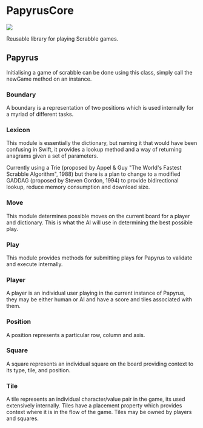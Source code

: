 # PapyrusCore
![](https://reposs.herokuapp.com/?path=ChrisAU/PapyrusCore)

Reusable library for playing Scrabble games.

## Papyrus
Initialising a game of scrabble can be done using this class, simply call the newGame method on an instance.

### Boundary 
A boundary is a representation of two positions which is used internally for a myriad of different tasks.

### Lexicon
This module is essentially the dictionary, but naming it that would have been confusing in Swift, it provides a lookup method and a way of returning anagrams given a set of parameters. 

Currently using a Trie (proposed by Appel & Guy "The World's Fastest Scrabble Algorithm", 1988) but there is a plan to change to a modified GADDAG (proposed by Steven Gordon, 1994) to provide bidirectional lookup, reduce memory consumption and download size.

### Move
This module determines possible moves on the current board for a player and dictionary. This is what the AI will use in determining the best possible play.

### Play
This module provides methods for submitting plays for Papyrus to validate and execute internally.

### Player
A player is an individual user playing in the current instance of Papyrus, they may be either human or AI and have a score and tiles associated with them.

### Position
A position represents a particular row, column and axis.

### Square
A square represents an individual square on the board providing context to its type, tile, and position.

### Tile
A tile represents an individual character/value pair in the game, its used extensively internally. Tiles have a placement property which provides context where it is in the flow of the game. Tiles may be owned by players and squares.
